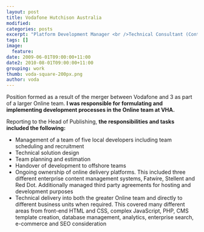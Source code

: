 ```yaml
---
layout: post
title: Vodafone Hutchison Australia
modified:
categories: posts
excerpt: "Platform Development Manager <br />Technical Consultant (Contract)"
tags: []
image:
  feature:
date: 2009-06-01T09:00:00+11:00
date2: 2010-08-01T09:00:00+11:00
grouping: work
thumb: voda-square-200px.png
author: voda
---
```


Position formed as a result of the merger between Vodafone and 3 as part of a larger Online team. **I was responsible for formulating and implementing development processes in the Online team at VHA.**

Reporting to the Head of Publishing, **the responsibilities and tasks included the following:**

- Management of a team of five local developers including team scheduling and recruitment
- Technical solution design
- Team planning and estimation
- Handover of development to offshore teams
- Ongoing ownership of online delivery platforms. This included three different enterprise content management systems, Fatwire, Stellent and Red Dot. Additionally managed third party agreements for hosting and development purposes
- Technical delivery into both the greater Online team and directly to different business units when required. This covered many different areas from front-end HTML and CSS, complex JavaScript, PHP, CMS template creation, database management, analytics, enterprise search, e-commerce and SEO consideration
